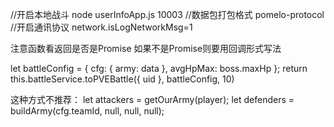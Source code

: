 //开启本地战斗
node userInfoApp.js 10003
//数据包打包格式
pomelo-protocol
//开启通讯协议
network.isLogNetworkMsg=1


注意函数看返回是否是Promise
如果不是Promise则要用回调形式写法

let battleConfig = { cfg: { army: data }, avgHpMax: boss.maxHp };
        return this.battleService.toPVEBattle({ uid }, battleConfig, 10)

这种方式不推荐：
        let attackers = getOurArmy(player);
        let defenders = buildArmy(cfg.teamId, null, null, null);
